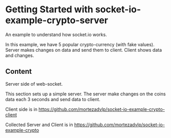 # Getting Started with socket-io-example-crypto-server

An example to understand how socket.io works.

In this example, we have 5 popular crypto-currency (with fake values). Server makes changes on data and send them to client. Client shows data and changes.

## Content
Server side of web-socket.

This section sets up a simple server. The server make changes on the coins data each 3 seconds and send data to client.


Client side is in https://github.com/mortezadvlp/socket-io-example-crypto-client

Collected Server and Client is in https://github.com/mortezadvlp/socket-io-example-crypto

